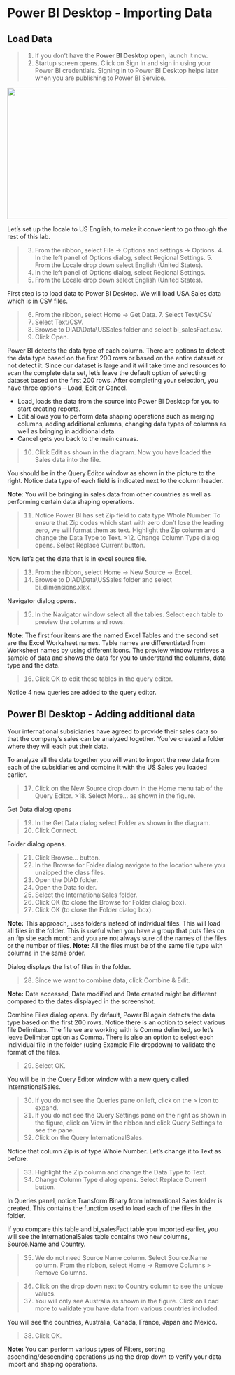 # Power BI Desktop - Importing Data

## Load Data

> 1.  If you don’t have the **Power BI Desktop open**, launch it now.
> 2.  Startup screen opens. Click on Sign In and sign in using your Power BI credentials. Signing in to Power BI Desktop helps later when you are publishing to Power BI Service.

   <img src="https://raw.githubusercontent.com/dani-arwido/materi-training-powerbi/master/Assets/>001. jpg"  width="600" height="300">

Let’s set up the locale to US English, to make it convenient to go through the rest of this lab.

> 3.  From the ribbon, select File -> Options and settings -> Options. 4. In the left panel of Options dialog, select Regional Settings. 5. From the Locale drop down select English (United States).
> 4.  In the left panel of Options dialog, select Regional Settings.
> 5.  From the Locale drop down select English (United States).

First step is to load data to Power BI Desktop. We will load USA Sales data which is in CSV files.

> 6.  From the ribbon, select Home -> Get Data. 7. Select Text/CSV
> 7.  Select Text/CSV.
> 8.  Browse to DIAD\Data\USSales folder and select bi_salesFact.csv.
> 9.  Click Open.

Power BI detects the data type of each column. There are options to detect the data type based on the first 200 rows or based on the entire dataset or not detect it. Since our dataset is large and it will take time and resources to scan the complete data set, let’s leave the default option of selecting dataset based on the first 200 rows. After completing your selection, you have three options – Load, Edit or Cancel.

- Load, loads the data from the source into Power BI Desktop for you to start creating reports.
- Edit allows you to perform data shaping operations such as merging columns, adding additional columns, changing data types of columns as well as bringing in additional data.
- Cancel gets you back to the main canvas.

> 10. Click Edit as shown in the diagram. Now you have loaded the Sales data into the file.

You should be in the Query Editor window as shown in the picture to the right. Notice data type of each field is indicated next to the column header.

**Note**: You will be bringing in sales data from other countries as well as performing certain data shaping operations.

> 11. Notice Power BI has set Zip field to data type Whole Number. To ensure that Zip codes which start with zero don’t lose the leading zero, we will format them as text. Highlight the Zip column and change the Data Type to Text. >12. Change Column Type dialog opens. Select Replace Current button.

Now let’s get the data that is in excel source file.

> 13. From the ribbon, select Home -> New Source -> Excel.
> 14. Browse to DIAD\Data\USSales folder and select bi_dimensions.xlsx.

Navigator dialog opens.

> 15. In the Navigator window select all the tables. Select each table to preview the columns and rows.

**Note**: The first four items are the named Excel Tables and the second set are the Excel Worksheet names. Table names are differentiated from Worksheet names by using different icons. The preview window retrieves a sample of data and shows the data for you to understand the columns, data type and the data.

> 16. Click OK to edit these tables in the query editor.

Notice 4 new queries are added to the query editor.

## Power BI Desktop - Adding additional data

Your international subsidiaries have agreed to provide their sales data so that the company’s sales can be analyzed together. You’ve created a folder where they will each put their data.

To analyze all the data together you will want to import the new data from each of the subsidiaries and combine it with the US Sales you loaded earlier.

> 17. Click on the New Source drop down in the Home menu tab of the Query Editor. >18. Select More… as shown in the figure.

Get Data dialog opens

> 19. In the Get Data dialog select Folder as shown in the diagram.
> 20. Click Connect.

Folder dialog opens.

> 21. Click Browse… button.
> 22. In the Browse for Folder dialog navigate to the location where you unzipped the class files.
> 23. Open the DIAD folder.
> 24. Open the Data folder.
> 25. Select the InternationalSales folder.
> 26. Click OK (to close the Browse for Folder dialog box).
> 27. Click OK (to close the Folder dialog box).

**Note:** This approach, uses folders instead of individual files. This will load all files in the folder. This is useful when you have a group that puts files on an ftp site each month and you are not always sure of the names of the files or the number of files. **Note:** All the files must be of the same file type with columns in the same order.

Dialog displays the list of files in the folder.

> 28. Since we want to combine data, click Combine & Edit.

**Note:** Date accessed, Date modified and Date created might be different compared to the dates displayed in the screenshot.

Combine Files dialog opens. By default, Power BI again detects the data type based on the first 200 rows. Notice there is an option to select various file Delimiters. The file we are working with is Comma delimited, so let’s leave Delimiter option as Comma. There is also an option to select each individual file in the folder (using Example File dropdown) to validate the format of the files.

> 29. Select OK.

You will be in the Query Editor window with a new query called InternationalSales.

> 30. If you do not see the Queries pane on left, click on the > icon to expand.
> 31. If you do not see the Query Settings pane on the right as shown in the figure, click on View in the ribbon and click Query Settings to see the pane.
> 32. Click on the Query InternationalSales.

Notice that column Zip is of type Whole Number. Let’s change it to Text as before.

> 33. Highlight the Zip column and change the Data Type to Text.
> 34. Change Column Type dialog opens. Select Replace Current button.

In Queries panel, notice Transform Binary from International Sales folder is created. This contains the function used to load each of the files in the folder.

If you compare this table and bi_salesFact table you imported earlier, you will see the InternationalSales table contains two new columns, Source.Name and Country.

> 35. We do not need Source.Name column. Select Source.Name column. From the ribbon, select Home -> Remove Columns > Remove Columns.

> 36. Click on the drop down next to Country column to see the unique values.
> 37. You will only see Australia as shown in the figure. Click on Load more to validate you have data from various countries included.

You will see the countries, Australia, Canada, France, Japan and Mexico.

> 38. Click OK.

**Note:** You can perform various types of Filters, sorting ascending/descending operations using the drop down to verify your data import and shaping operations.
